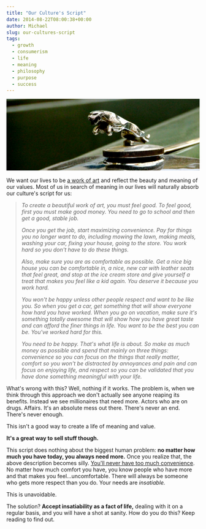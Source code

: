 ```yaml
---
title: "Our Culture's Script"
date: 2014-08-22T08:00:38+00:00
author: Michael
slug: our-cultures-script
tags:
  - growth
  - consumerism
  - life
  - meaning
  - philosophy
  - purpose
  - success
---
```

<div class="full-width">
  <img src="/images/feature-our-cultures-script.jpg" alt="Our Culture Script" />
</div>

We want our lives to be [a work of art](/life-is-art/) and reflect the beauty and meaning of our values. Most of us in search of meaning in our lives will naturally absorb our culture's script for us:

> _To create a beautiful work of art, you must feel good. To feel good, first you must make good money. You need to go to school and then get a good, stable job._
> 
> _Once you get the job, start maximizing convenience. Pay for things you no longer want to do, including mowing the lawn, making meals, washing your car, fixing your house, going to the store. You work hard so you don't have to do these things._
> 
> _Also, make sure you are as comfortable as possible. Get a nice big house you can be comfortable in, a nice, new car with leather seats that feel great, and stop at the ice cream store and give yourself a treat that makes you feel like a kid again. You deserve it because you work hard._
> 
> _You won't be happy unless other people respect and want to be like you. So when you get a car, get something that will show everyone how hard you have worked. When you go on vacation, make sure it's something totally awesome that will show how you have great taste and can afford the finer things in life. You want to be the best you can be. You've worked hard for this._
> 
> _You need to be happy. That's what life is about. So make as much money as possible and spend that mainly on three things: convenience so you can focus on the things that really matter, comfort so you won't be distracted by annoyances and pain and can focus on enjoying life, and respect so you can be validated that you have done something meaningful with your life._

What's wrong with this? Well, nothing if it works. The problem is, when we think through this approach we don't actually see anyone reaping its benefits. Instead we see millionaires that need more. Actors who are on drugs. Affairs. It's an absolute mess out there. There's never an end. There's never enough.

This isn't a good way to create a life of meaning and value.

**It's a great way to sell stuff though.**

This script does nothing about the biggest human problem: **no matter how much you have today, you always need more.** Once you realize that, the above description becomes silly. [You'll never have too much convenience](https://www.youtube.com/watch?v=uEY58fiSK8E). No matter how much comfort you have, you know people who have more and that makes you feel&#8230;uncomfortable. There will always be someone who gets more respect than you do. Your needs are _insatiable._ 

This is unavoidable.

The solution? **Accept insatiability as a fact of life,** dealing with it on a regular basis, and you will have a shot at sanity. How do you do this? Keep reading to find out.